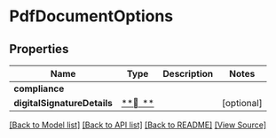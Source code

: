 ﻿# PdfDocumentOptions


## Properties
Name | Type | Description | Notes
------------ | ------------- | ------------- | -------------
**compliance** |  |  | 
**digitalSignatureDetails** | [**   **](   .md) |  | [optional]

[[Back to Model list]](../README.md#documentation-for-models) [[Back to API list]](../README.md#documentation-for-api-endpoints) [[Back to README]](../README.md) [[View Source]](../src/models/pdfDocumentOptions.ts)

